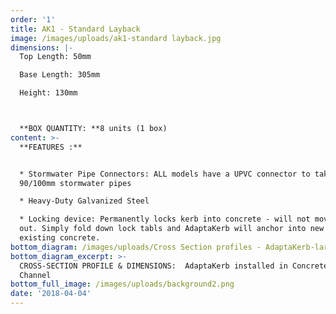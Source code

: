 ```yaml
---
order: '1'
title: AK1 - Standard Layback
image: /images/uploads/ak1-standard layback.jpg
dimensions: |-
  Top Length: 50mm

  Base Length: 305mm

  Height: 130mm



  **BOX QUANTITY: **8 units (1 box)
content: >-
  **FEATURES :**


  * Stormwater Pipe Connectors: ALL models have a UPVC connector to take either
  90/100mm stormwater pipes

  * Heavy-Duty Galvanized Steel

  * Locking device: Permanently locks kerb into concrete - will not move or pop
  out. Simply fold down lock tabls and AdaptaKerb will anchor into new or
  existing concrete.
bottom_diagram: /images/uploads/Cross Section profiles - AdaptaKerb-large.png
bottom_diagram_excerpt: >-
  CROSS-SECTION PROFILE & DIMENSIONS:  AdaptaKerb installed in Concrete Kerb &
  Channel
bottom_full_image: /images/uploads/background2.png
date: '2018-04-04'
---
```


